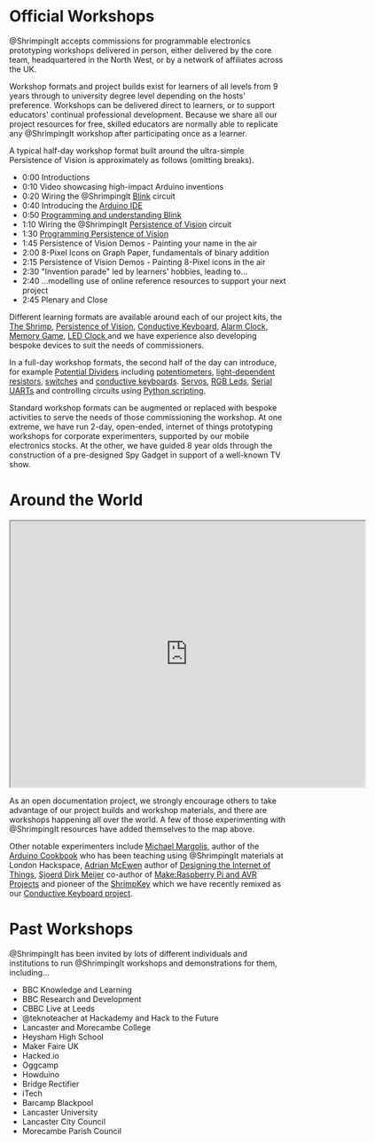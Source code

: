 # Official Workshops

@ShrimpingIt accepts commissions for programmable electronics prototyping workshops delivered in person, either delivered by the core team, headquartered in the North West, or by a network of affiliates across the UK.

Workshop formats and project builds exist for learners of all levels from 9 years through to university degree level depending on the hosts' preference. Workshops can be delivered direct to learners, or to support educators' continual professional development. Because we share all our project resources for free, skilled educators are normally able to replicate any @ShrimpingIt workshop after participating once as a learner.

A typical half-day workshop format built around the ultra-simple Persistence of Vision is approximately as follows (omitting breaks).

* 0:00 Introductions
* 0:10 Video showcasing high-impact Arduino inventions 
* 0:20 Wiring the @ShrimpingIt [Blink](../project/blink/build.html) circuit
* 0:40 Introducing the [Arduino IDE](http://www.arduino.cc/en/Main/Software)
* 0:50 [Programming and understanding Blink](../project/blink/program.html) 
* 1:10 Wiring the @ShrimpingIt [Persistence of Vision](../project/pov/build.html) circuit
* 1:30 [Programming Persistence of Vision](../project/pov/program.html)
* 1:45 Persistence of Vision Demos - Painting your name in the air
* 2:00 8-Pixel Icons on Graph Paper, fundamentals of binary addition
* 2:15 Persistence of Vision Demos - Painting 8-Pixel icons in the air
* 2:30 "Invention parade" led by learners' hobbies, leading to...
* 2:40 ...modelling use of online reference resources to support your next project
* 2:45 Plenary and Close

Different learning formats are available around each of our project kits, the [The Shrimp](../project/shrimp/build.html), [Persistence of Vision](../project/pov/build.html), [Conductive Keyboard](../project/keyboard/build.html), [Alarm Clock](../project/alarmclock/build.html), [Memory Game](../project/memory/build.html), [LED Clock ](../project/ledclock/build.html) and we have experience also developing bespoke devices to suit the needs of commissioners.

In a full-day workshop formats, the second half of the day can introduce, for example [Potential Dividers](../topic/potentialdivider.html) including [potentiometers](../topic/potentiometer.html), [light-dependent resistors](../topic/ldr.html), [switches](../topic/switch.html) and [conductive keyboards](../project/keyboard/build.html). [Servos](../topic/servo.html), [RGB Leds](../topic/rgb.html), [Serial UARTs](../topic/serial.html) and controlling circuits using [Python scripting](../topic/firmata.html).

Standard workshop formats can be augmented or replaced with bespoke activities to serve the needs of those commissioning the workshop. At one extreme, we have run 2-day, open-ended, internet of things prototyping workshops for corporate experimenters, supported by our mobile electronics stocks. At the other, we have guided 8 year olds through the construction of a pre-designed Spy Gadget in support of a well-known TV show.

# Around the World

<iframe src="https://www.google.com/maps/d/embed?mid=z1Ef0-zyNcHs.k0MOcR1B8g0Q" width="640" height="480"></iframe>

As an open documentation project, we strongly encourage others to take advantage of our project builds and workshop materials, and there are workshops happening all over the world. A few of those experimenting with @ShrimpingIt resources have added themselves to the map above. 

Other notable experimenters include [Michael Margolis](http://www.oreilly.com/pub/au/4466), author of the [Arduino Cookbook](http://www.amazon.co.uk/Arduino-Cookbook-Michael-Margolis/dp/1449313876/ref=sr_1_1?s=books&ie=UTF8&qid=1432583546&sr=1-1&keywords=arduino+cookbook) who has been teaching using @ShrimpingIt materials at London Hackspace, [Adrian McEwen](http://mcqn.com/) author of [Designing the Internet of Things](http://www.amazon.co.uk/Designing-Internet-Things-Adrian-McEwen/dp/111843062X), [Sjoerd Dirk Meijer](http://fromscratched.nl/) co-author of [Make:Raspberry Pi and AVR Projects](http://www.amazon.co.uk/Make-Raspberry-Projects-Augmenting-Sensors/dp/1457186241) and pioneer of the [ShrimpKey](http://fromscratched.nl/index.php/shrimpkey-maak-je-eigen-makeymakey-deel-1/?lang=en) which we have recently remixed as our [Conductive Keyboard project](../project/keyboard/build.html).

# Past Workshops

@ShrimpingIt has been invited by lots of different individuals and institutions to run @ShrimpingIt workshops and demonstrations for them, including...

* BBC Knowledge and Learning
* BBC Research and Development
* CBBC Live at Leeds
* @teknoteacher at Hackademy and Hack to the Future
* Lancaster and Morecambe College
* Heysham High School
* Maker Faire UK
* Hacked.io
* Oggcamp
* Howduino
* Bridge Rectifier
* iTech
* Barcamp Blackpool
* Lancaster University
* Lancaster City Council
* Morecambe Parish Council

